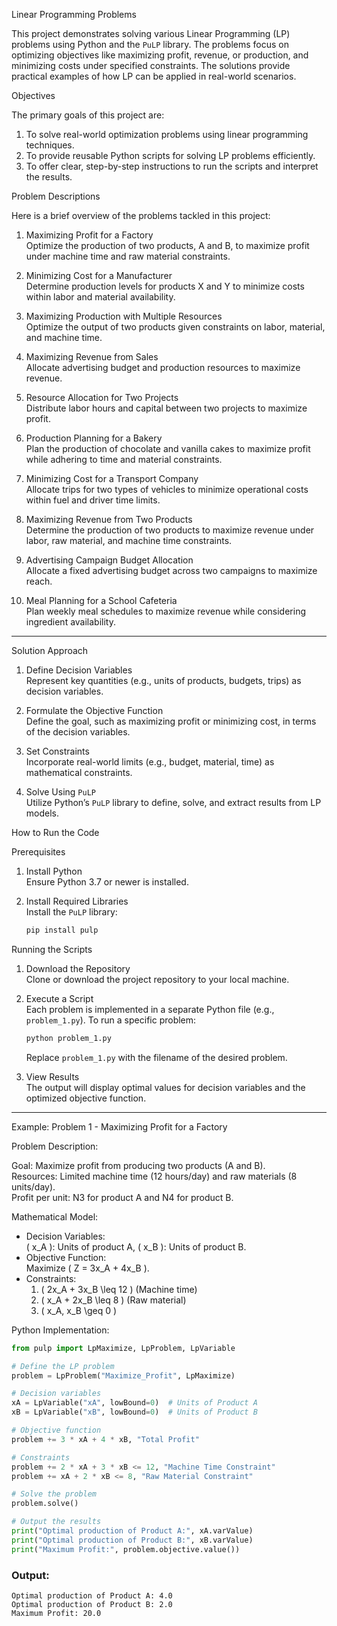  Linear Programming Problems  

This project demonstrates solving various Linear Programming (LP) problems using Python and the `PuLP` library. The problems focus on optimizing objectives like maximizing profit, revenue, or production, and minimizing costs under specified constraints. The solutions provide practical examples of how LP can be applied in real-world scenarios.  

Objectives  

The primary goals of this project are:  
1. To solve real-world optimization problems using linear programming techniques.  
2. To provide reusable Python scripts for solving LP problems efficiently.  
3. To offer clear, step-by-step instructions to run the scripts and interpret the results.  

 Problem Descriptions  

Here is a brief overview of the problems tackled in this project:  

1. Maximizing Profit for a Factory  
   Optimize the production of two products, A and B, to maximize profit under machine time and raw material constraints.  

2. Minimizing Cost for a Manufacturer  
   Determine production levels for products X and Y to minimize costs within labor and material availability.  

3. Maximizing Production with Multiple Resources  
   Optimize the output of two products given constraints on labor, material, and machine time.  

4. Maximizing Revenue from Sales  
   Allocate advertising budget and production resources to maximize revenue.  

5. Resource Allocation for Two Projects  
   Distribute labor hours and capital between two projects to maximize profit.  

6. Production Planning for a Bakery  
   Plan the production of chocolate and vanilla cakes to maximize profit while adhering to time and material constraints.  

7. Minimizing Cost for a Transport Company  
   Allocate trips for two types of vehicles to minimize operational costs within fuel and driver time limits.  

8. Maximizing Revenue from Two Products  
   Determine the production of two products to maximize revenue under labor, raw material, and machine time constraints.  

9. Advertising Campaign Budget Allocation  
   Allocate a fixed advertising budget across two campaigns to maximize reach.  

10. Meal Planning for a School Cafeteria  
    Plan weekly meal schedules to maximize revenue while considering ingredient availability.  

---
 Solution Approach  

1. Define Decision Variables  
   Represent key quantities (e.g., units of products, budgets, trips) as decision variables.  

2. Formulate the Objective Function  
   Define the goal, such as maximizing profit or minimizing cost, in terms of the decision variables.  

3. Set Constraints  
   Incorporate real-world limits (e.g., budget, material, time) as mathematical constraints.  

4. Solve Using `PuLP`  
   Utilize Python’s `PuLP` library to define, solve, and extract results from LP models.  

 How to Run the Code  
 
 Prerequisites  

1. Install Python  
   Ensure Python 3.7 or newer is installed.  

2. Install Required Libraries  
   Install the `PuLP` library:  
   ```bash  
   pip install pulp  
   ```  

 Running the Scripts  

1. Download the Repository  
   Clone or download the project repository to your local machine.  

2. Execute a Script  
   Each problem is implemented in a separate Python file (e.g., `problem_1.py`). To run a specific problem:  
   ```bash  
   python problem_1.py  
   ```  
   Replace `problem_1.py` with the filename of the desired problem.  

3. View Results  
   The output will display optimal values for decision variables and the optimized objective function.  

---

 Example: Problem 1 - Maximizing Profit for a Factory  

 Problem Description:  

Goal: Maximize profit from producing two products (A and B).  
Resources: Limited machine time (12 hours/day) and raw materials (8 units/day).  
Profit per unit: N3 for product A and N4 for product B.  

 Mathematical Model:  
- Decision Variables:  
  \( x_A \): Units of product A, \( x_B \): Units of product B.  
- Objective Function:  
  Maximize \( Z = 3x_A + 4x_B \).  
- Constraints:  
  1. \( 2x_A + 3x_B \leq 12 \) (Machine time)  
  2. \( x_A + 2x_B \leq 8 \) (Raw material)  
  3. \( x_A, x_B \geq 0 \)  

 Python Implementation:  
```python  
from pulp import LpMaximize, LpProblem, LpVariable  

# Define the LP problem  
problem = LpProblem("Maximize_Profit", LpMaximize)  

# Decision variables  
xA = LpVariable("xA", lowBound=0)  # Units of Product A  
xB = LpVariable("xB", lowBound=0)  # Units of Product B  

# Objective function  
problem += 3 * xA + 4 * xB, "Total Profit"  

# Constraints  
problem += 2 * xA + 3 * xB <= 12, "Machine Time Constraint"  
problem += xA + 2 * xB <= 8, "Raw Material Constraint"  

# Solve the problem  
problem.solve()  

# Output the results  
print("Optimal production of Product A:", xA.varValue)  
print("Optimal production of Product B:", xB.varValue)  
print("Maximum Profit:", problem.objective.value())  
```  

### Output:  
```
Optimal production of Product A: 4.0  
Optimal production of Product B: 2.0  
Maximum Profit: 20.0  
```  
